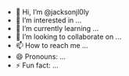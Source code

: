 - 👋 Hi, I’m @jacksonjl0ly
- 👀 I’m interested in ...
- 🌱 I’m currently learning ...
- 💞️ I’m looking to collaborate on ...
- 📫 How to reach me ...
- 😄 Pronouns: ...
- ⚡ Fun fact: ...

<!---
jacksonjl0ly/jacksonjl0ly is a ✨ special ✨ repository because its `README.md` (this file) appears on your GitHub profile.
You can click the Preview link to take a look at your changes.
--->
